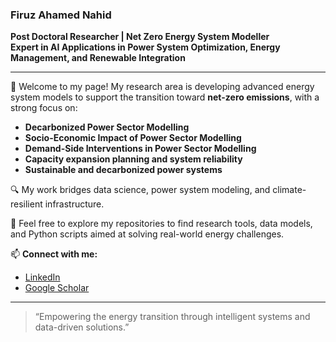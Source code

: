 ### Firuz Ahamed Nahid

**Post Doctoral Researcher | Net Zero Energy System Modeller**  
**Expert in AI Applications in Power System Optimization, Energy Management, and Renewable Integration**

---

🌱 Welcome to my page! 
My research area is developing advanced energy system models to support the transition toward **net-zero emissions**, with a strong focus on:

- **Decarbonized Power Sector Modelling**  
- **Socio-Economic Impact of Power Sector Modelling**  
- **Demand-Side Interventions in Power Sector Modelling**  
- **Capacity expansion planning and system reliability**  
- **Sustainable and decarbonized power systems**

🔍 My work bridges data science, power system modeling, and climate-resilient infrastructure.

🔧 Feel free to explore my repositories to find research tools, data models, and Python scripts aimed at solving real-world energy challenges.

📫 **Connect with me:**  
- [LinkedIn](https://www.linkedin.com/in/firuz-ahamed-nahid/)  
- [Google Scholar](https://scholar.google.com/citations?user=uqPruO4AAAAJ&hl=en)  

---

> “Empowering the energy transition through intelligent systems and data-driven solutions.”
